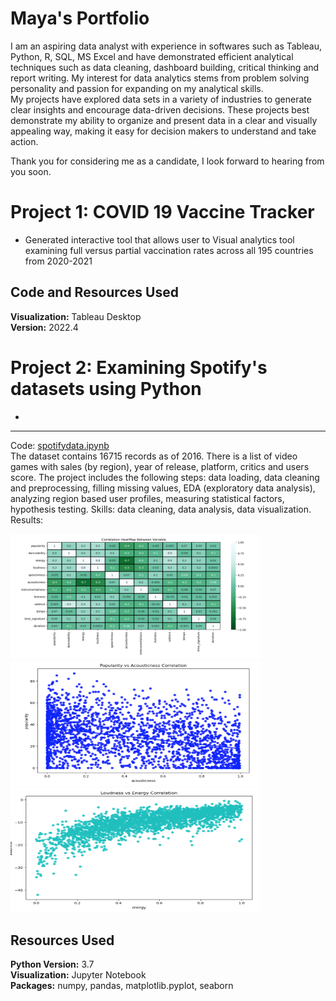 # Maya's Portfolio

I am an aspiring data analyst with experience in softwares such as Tableau, Python, R, SQL, MS Excel and have demonstrated efficient analytical techniques such as data cleaning, dashboard building, critical thinking and report writing. My interest for data analytics stems from problem solving personality and passion for expanding on my analytical skills.  
My projects have explored data sets in a variety of industries to generate clear insights and encourage data-driven decisions. These projects best demonstrate my ability to organize and present data in a clear and visually appealing way, making it easy for decision makers to understand and take action. 

Thank you for considering me as a candidate, I look forward to hearing from you soon.

# Project 1: COVID 19 Vaccine Tracker
* Generated interactive tool that allows user to Visual analytics tool examining full versus partial vaccination rates across all 195 countries from 2020-2021
## Code and Resources Used
**Visualization:** Tableau Desktop  
**Version:** 2022.4  

# Project 2: Examining Spotify's datasets using Python
* 

--- 
Code: [spotifydata.ipynb](video_games_sales.ipynb)   
The dataset contains 16715 records as of 2016. There is a list of video games with sales (by region), year of release, platform, critics and users score. The project includes the following steps: data loading, data cleaning and preprocessing, filling missing values, EDA (exploratory data analysis), analyzing region based user profiles, measuring statistical factors, hypothesis testing.
Skills: data cleaning, data analysis, data visualization.  
Results: 


<img src="images/heat_map.png" width="400" height="200" />




<img src="images/acousticness.png" width="400" height="200" />



<img src="images/LoudvsEnergy.png" width="400" height="200" />



## Resources Used
**Python Version:** 3.7  
**Visualization:** Jupyter Notebook  
**Packages:** numpy, pandas, matplotlib.pyplot, seaborn
